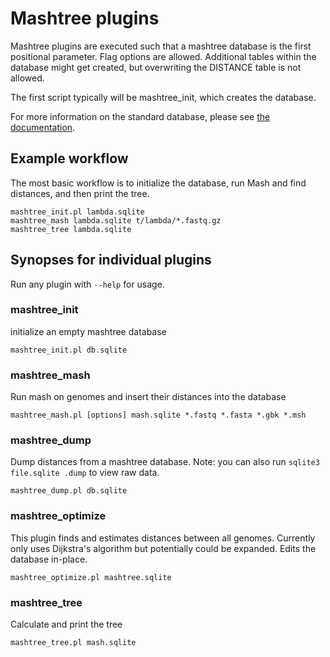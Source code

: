 # Mashtree plugins

Mashtree plugins are executed such that a mashtree database
is the first positional parameter. Flag options are allowed.
Additional tables within the database might get created, but
overwriting the DISTANCE table is not allowed.

The first script typically will be mashtree\_init, which creates
the database.

For more information on the standard database, please see
[the documentation](../docs/SQL.md).

## Example workflow

The most basic workflow is to initialize the database, run
Mash and find distances, and then print the tree.

    mashtree_init.pl lambda.sqlite
    mashtree_mash lambda.sqlite t/lambda/*.fastq.gz
    mashtree_tree lambda.sqlite

## Synopses for individual plugins

Run any plugin with `--help` for usage.

### mashtree\_init

initialize an empty mashtree database
    
    mashtree_init.pl db.sqlite

### mashtree\_mash

Run mash on genomes and insert their distances into the database

    mashtree_mash.pl [options] mash.sqlite *.fastq *.fasta *.gbk *.msh

### mashtree\_dump

Dump distances from a mashtree database.  Note: you can also run
`sqlite3 file.sqlite .dump` to view raw data.

    mashtree_dump.pl db.sqlite

### mashtree\_optimize

This plugin finds and estimates distances between all genomes. Currently
only uses Dijkstra's algorithm but potentially could be expanded. Edits
the database in-place.

    mashtree_optimize.pl mashtree.sqlite

### mashtree\_tree

Calculate and print the tree

    mashtree_tree.pl mash.sqlite
